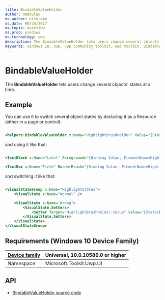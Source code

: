 ```yaml
---
title: BindableValueHolder
author: nmetulev
ms.author: nikolame
ms.date: 08/20/2017
ms.topic: overview
ms.prod: windows
ms.technology: uwp
description: The BindableValueHolder lets users change several objects' states at a time.
keywords: windows 10, uwp, uwp community toolkit, uwp toolkit, BindableValueHolder
---
```


# BindableValueHolder

The **BindableValueHolder** lets users change several objects' states at a time.

## Example

You can use it to switch several object states by declaring it as a Resource (either in a page or control):

```xml

<helpers:BindableValueHolder x:Name="HighlightBrushHolder" Value="{StaticResource BlackBrush}" />

```

and using it like that:

```xml

<TextBlock x:Name="Label" Foreground="{Binding Value, ElementName=HighlightBrushHolder}" />

<TextBox x:Name="Field" BorderBrush="{Binding Value, ElementName=HighlightBrushHolder}" />

```

and switching it like that:

```xml

<VisualStateGroup x:Name="HighlightStates">
    <VisualState x:Name="Normal" />

    <VisualState x:Name="Wrong">
        <VisualState.Setters>
            <Setter Target="HighlightBrushHolder.Value" Value="{StaticResource RedBrush}" />
        </VisualState.Setters>
    </VisualState>
</VisualStateGroup>

```

## Requirements (Windows 10 Device Family)

| [Device family](http://go.microsoft.com/fwlink/p/?LinkID=526370) | Universal, 10.0.10586.0 or higher |
| --- | --- |
| Namespace | Microsoft.Toolkit.Uwp.UI |

## API

* [BindableValueHolder source code](https://github.com/Microsoft/UWPCommunityToolkit/blob/master/Microsoft.Toolkit.Uwp.UI/Helpers/BindableValueHolder.cs)